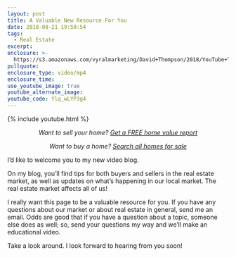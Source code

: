 ```yaml
---
layout: post
title: A Valuable New Resource For You
date: 2018-08-21 19:59:54
tags:
  - Real Estate
excerpt:
enclosure: >-
  https://s3.amazonaws.com/vyralmarketing/David+Thompson/2018/YouTube+Trailer.mp4
pullquote:
enclosure_type: video/mp4
enclosure_time:
use_youtube_image: true
youtube_alternate_image:
youtube_code: Ylq_wLYP3g4
---
```


{% include youtube.html %}

<p style="text-align: center;"><em>Want to sell your home? <a href="https://www.everycornerrealty.com/home-valuation/" target="_blank">Get a FREE home value report</a></em></p>
<p style="text-align: center;"><em>Want to buy a home? <a href="https://www.everycornerrealty.com/results-map/" target="_blank">Search all homes for sale</a></em></p>

I’d like to welcome you to my new video blog.

On my blog, you’ll find tips for both buyers and sellers in the real estate market, as well as updates on what’s happening in our local market. The real estate market affects all of us!

I really want this page to be a valuable resource for you. If you have any questions about our market or about real estate in general, send me an email. Odds are good that if you have a question about a topic, someone else does as well; so, send your questions my way and we’ll make an educational video.

Take a look around. I look forward to hearing from you soon!